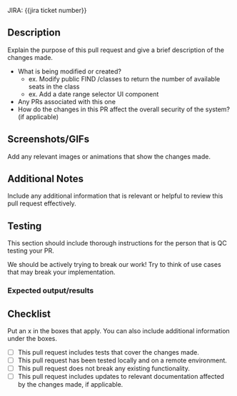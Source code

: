 JIRA: {{jira ticket number}}

## Description

Explain the purpose of this pull request and give a brief description of the changes made.

 - What is being modified or created?
    - ex. Modify public FIND /classes to return the number of available seats in the class
    - ex. Add a date range selector UI component
 - Any PRs associated with this one
 - How do the changes in this PR affect the overall security of the system? (if applicable)

## Screenshots/GIFs

Add any relevant images or animations that show the changes made.

## Additional Notes

Include any additional information that is relevant or helpful to review this pull request effectively.

## Testing

This section should include thorough instructions for the person that is QC testing your PR.

We should be actively trying to break our work! Try to think of use cases that may break your implementation.

### Expected output/results

## Checklist

Put an x in the boxes that apply. You can also include additional information under the boxes.

- [ ] This pull request includes tests that cover the changes made.
- [ ] This pull request has been tested locally and on a remote environment.
- [ ] This pull request does not break any existing functionality.
- [ ] This pull request includes updates to relevant documentation affected by the changes made, if applicable.
